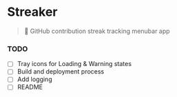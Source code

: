 # Streaker

> 🐙 GitHub contribution streak tracking menubar app

### TODO

- [ ] Tray icons for Loading & Warning states
- [ ] Build and deployment process
- [ ] Add logging
- [ ] README
